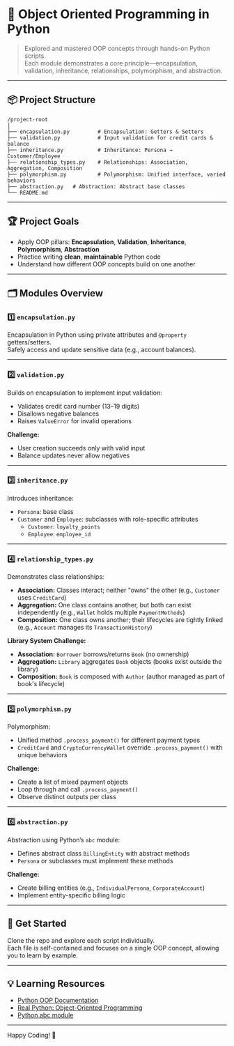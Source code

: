 # 🐍 Object Oriented Programming in Python

> Explored and mastered OOP concepts through hands-on Python scripts.  
> Each module demonstrates a core principle—encapsulation, validation, inheritance, relationships, polymorphism, and abstraction.

---

## 📦 Project Structure

```
/project-root
│
├── encapsulation.py         # Encapsulation: Getters & Setters
├── validation.py            # Input validation for credit cards & balance
├── inheritance.py           # Inheritance: Persona → Customer/Employee
├── relationship_types.py    # Relationships: Association, Aggregation, Composition
├── polymorphism.py          # Polymorphism: Unified interface, varied behaviors
├── abstraction.py   # Abstraction: Abstract base classes
└── README.md
```

---

## 🏆 Project Goals

- Apply OOP pillars: **Encapsulation**, **Validation**, **Inheritance**, **Polymorphism**, **Abstraction**
- Practice writing **clean**, **maintainable** Python code
- Understand how different OOP concepts build on one another

---

## 🗂️ Modules Overview

### 1️⃣ `encapsulation.py`  
Encapsulation in Python using private attributes and `@property` getters/setters.  
Safely access and update sensitive data (e.g., account balances).

---

### 2️⃣ `validation.py`  
Builds on encapsulation to implement input validation:  
- Validates credit card number (13–19 digits)  
- Disallows negative balances  
- Raises `ValueError` for invalid operations

**Challenge:**  
- User creation succeeds only with valid input  
- Balance updates never allow negatives

---

### 3️⃣ `inheritance.py`  
Introduces inheritance:  
- `Persona`: base class  
- `Customer` and `Employee`: subclasses with role-specific attributes  
  - `Customer`: `loyalty_points`
  - `Employee`: `employee_id`

---

### 4️⃣ `relationship_types.py`  
Demonstrates class relationships:  
- **Association:** Classes interact; neither "owns" the other (e.g., `Customer` uses `CreditCard`)
- **Aggregation:** One class contains another, but both can exist independently (e.g., `Wallet` holds multiple `PaymentMethods`)
- **Composition:** One class owns another; their lifecycles are tightly linked (e.g., `Account` manages its `TransactionHistory`)

**Library System Challenge:**
- **Association:** `Borrower` borrows/returns `Book` (no ownership)
- **Aggregation:** `Library` aggregates `Book` objects (books exist outside the library)
- **Composition:** `Book` is composed with `Author` (author managed as part of book's lifecycle)

---

### 5️⃣ `polymorphism.py`  
Polymorphism:  
- Unified method `.process_payment()` for different payment types  
- `CreditCard` and `CryptoCurrencyWallet` override `.process_payment()` with unique behaviors

**Challenge:**  
- Create a list of mixed payment objects  
- Loop through and call `.process_payment()`  
- Observe distinct outputs per class

---

### 6️⃣ `abstraction.py`  
Abstraction using Python’s `abc` module:  
- Defines abstract class `BillingEntity` with abstract methods  
- `Persona` or subclasses must implement these methods

**Challenge:**  
- Create billing entities (e.g., `IndividualPersona`, `CorporateAccount`)  
- Implement entity-specific billing logic

---

## 🚀 Get Started

Clone the repo and explore each script individually.  
Each file is self-contained and focuses on a single OOP concept, allowing you to learn by example.

---

## 💡 Learning Resources

- [Python OOP Documentation](https://docs.python.org/3/tutorial/classes.html)
- [Real Python: Object-Oriented Programming](https://realpython.com/python3-object-oriented-programming/)
- [Python abc module](https://docs.python.org/3/library/abc.html)

---

Happy Coding! 🎉
